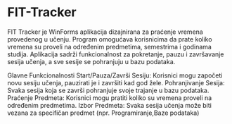 # FIT-Tracker

FIT Tracker je WinForms aplikacija dizajnirana za praćenje vremena provedenog u učenju. Program omogućava korisnicima da prate koliko vremena su proveli na određenim predmetima, semestrima i godinama studija. Aplikacija sadrži funkcionalnost za pokretanje, pauzu i završavanje sesija učenja, a sve sesije se pohranjuju u bazu podataka.

Glavne Funkcionalnosti
Start/Pauza/Završi Sesiju: Korisnici mogu započeti novu sesiju učenja, pauzirati je i završiti kad god žele.
Pohranjivanje Sesija: Svaka sesija koja se završi pohranjuje svoje trajanje u bazu podataka.
Praćenje Predmeta: Korisnici mogu pratiti koliko su vremena proveli na određenim predmetima.
Izbor Predmeta: Svaka sesija učenja može biti vezana za specifičan predmet (npr. Programiranje,Baze podataka)
